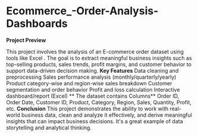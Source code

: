 # Ecommerce_-Order-Analysis-Dashboards
**Project Preview**

This project involves the analysis of an E-commerce order dataset using tools like Excel . The goal is to extract meaningful business insights such as top-selling products, sales trends, profit margins, and customer behavior to support data-driven decision making.
**Key Features**
 Data cleaning and preprocessing
 Sales performance analysis (monthly/quarterly/yearly)
 Product category-wise and region-wise sales breakdown
 Customer segmentation and order behavior
 Profit and loss calculation
 Interactive dashboard/report (Excel)
** The dataset contains  Columns**
Order ID, Order Date, Customer ID, Product, Category, Region, Sales, Quantity, Profit, etc.
**Conclusion**
This project demonstrates the ability to work with real-world business data, clean and analyze it effectively, and derive meaningful insights that can impact business decisions. It's a great example of data storytelling and analytical thinking.



